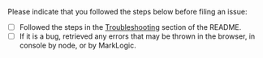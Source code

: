 Please indicate that you followed the steps below before filing an issue:

- [ ] Followed the steps in the [Troubleshooting](https://github.com/ryanjdew/ml-slush-discovery-app/blob/master/README.mdown#troubleshooting) section of the README.
- [ ] If it is a bug, retrieved any errors that may be thrown in the browser, in console by node, or by MarkLogic.
